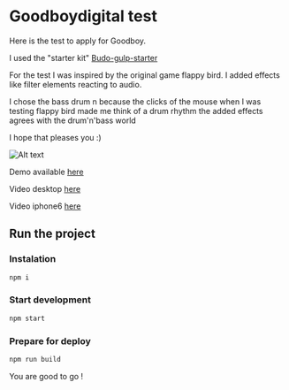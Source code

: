 Goodboydigital test
===================

Here is the test to apply for Goodboy.

I used the "starter kit" [Budo-gulp-starter](https://github.com/mattdesl/budo-gulp-starter)

For the test I was inspired by the original game flappy bird. I added effects like filter elements reacting to audio.

I chose the bass drum n because the clicks of the mouse when I was testing flappy bird made me think of a drum rhythm the added effects agrees with the drum'n'bass world

I hope that pleases you :)



![Alt text](http://jojo.ninja/share/goodboy.png "gregcortesi")

Demo available [here](http://jojo.ninja/goodboy)

Video desktop [here](http://jojo.ninja/goodboy/video/desktop.mp4)

Video iphone6 [here](http://jojo.ninja/goodboy/video/iphone6.mp4)

## Run the project

### Instalation
```bash
npm i
```

### Start development
```bash
npm start
```

### Prepare for deploy
```bash
npm run build
```

You are good to go !
